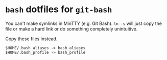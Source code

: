 # `bash` dotfiles for `git-bash`

You can't make symlinks in MinTTY (e.g. Git Bash).  `ln -s` will just copy the file or make a hard
link or do something completely unintuitive.

Copy these files instead.

    $HOME/.bash_aliases -> bash_aliases
    $HOME/.bash_profile -> bash_profile
